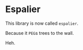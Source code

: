 # Espalier

This library is now called ``espalier``.


Because it ``PEG``s trees to the wall.


Heh.
